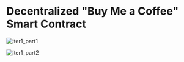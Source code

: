 # Decentralized "Buy Me a Coffee" Smart Contract

![iter1_part1](https://github.com/cosmatudor/Buy-Me-A-Coffee-App/assets/111079498/e99c1e40-ff67-4326-b436-ffef78803f70)

![iter1_part2](https://github.com/cosmatudor/Buy-Me-A-Coffee-App/assets/111079498/b27f3bbb-9db9-4cf4-8ba1-f9c97a884fde)


